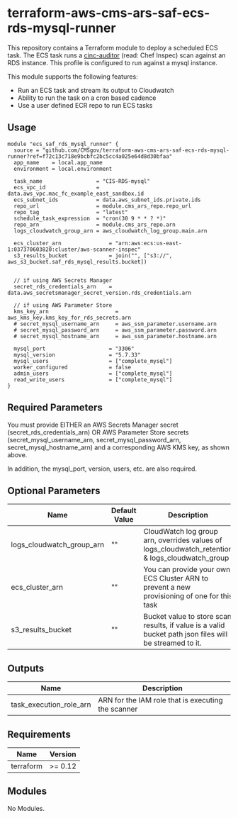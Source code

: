 # terraform-aws-cms-ars-saf-ecs-rds-mysql-runner

This repository contains a Terraform module to deploy a scheduled ECS task. The ECS task runs a [cinc-auditor](https://cinc.sh/start/auditor/) (read: Chef Inspec) scan against an RDS instance. This profile is configured to run against a mysql instance.

This module supports the following features:
* Run an ECS task and stream its output to Cloudwatch
* Ability to run the task on a cron based cadence
* Use a user defined ECR repo to run ECS tasks

## Usage

```hcl
module "ecs_saf_rds_mysql_runner" {
  source = "github.com/CMSgov/terraform-aws-cms-ars-saf-ecs-rds-mysql-runner?ref=f72c13c718e9bcbfc2bc5cc4a025e64d8d30bfaa"
  app_name    = local.app_name
  environment = local.environment

  task_name                 = "CIS-RDS-mysql"
  ecs_vpc_id                = data.aws_vpc.mac_fc_example_east_sandbox.id
  ecs_subnet_ids            = data.aws_subnet_ids.private.ids
  repo_url                  = module.cms_ars_repo.repo_url
  repo_tag                  = "latest"
  schedule_task_expression  = "cron(30 9 * * ? *)"
  repo_arn                  = module.cms_ars_repo.arn
  logs_cloudwatch_group_arn = aws_cloudwatch_log_group.main.arn

  ecs_cluster_arn               = "arn:aws:ecs:us-east-1:037370603820:cluster/aws-scanner-inspec"
  s3_results_bucket             = join("", ["s3://", aws_s3_bucket.saf_rds_mysql_results.bucket])

  
  // if using AWS Secrets Manager
  secret_rds_credentials_arn    = data.aws_secretsmanager_secret_version.rds_credentials.arn

  // if using AWS Parameter Store
  kms_key_arn                     = aws_kms_key.kms_key_for_rds_secrets.arn
  # secret_mysql_username_arn     = aws_ssm_parameter.username.arn
  # secret_mysql_password_arn     = aws_ssm_parameter.password.arn
  # secret_mysql_hostname_arn     = aws_ssm_parameter.hostname.arn

  mysql_port                    = "3306"
  mysql_version                 = "5.7.33"
  mysql_users                   = ["complete_mysql"]
  worker_configured             = false
  admin_users                   = ["complete_mysql"]
  read_write_users              = ["complete_mysql"]
}
```
## Required Parameters

You must provide EITHER an AWS Secrets Manager secret (secret_rds_credentials_arn) OR AWS Parameter Store secrets (secret_mysql_username_arn, secret_mysql_password_arn, secret_mysql_hostname_arn) and a corresponding AWS KMS key, as shown above.

In addition, the mysql_port, version, users, etc. are also required.
## Optional Parameters

| Name | Default Value | Description |
|------|---------|---------|
| logs_cloudwatch_group_arn | "" | CloudWatch log group arn, overrides values of logs_cloudwatch_retention & logs_cloudwatch_group |
| ecs_cluster_arn | "" | You can provide your own ECS Cluster ARN to prevent a new provisioning of one for this task |
| s3_results_bucket | "" | Bucket value to store scan results, if value is a valid bucket path json files will be streamed to it. |

## Outputs

| Name | Description |
|------|---------|
| task_execution_role_arn | ARN for the IAM role that is executing the scanner |

## Requirements

| Name | Version |
|------|---------|
| terraform | >= 0.12 |

## Modules

No Modules.